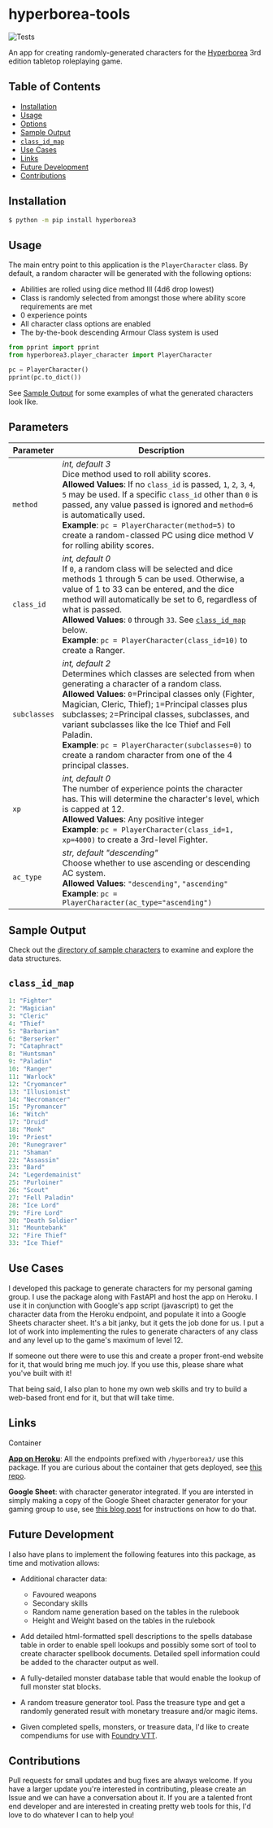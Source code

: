 # hyperborea-tools

![Tests](https://github.com/jderam/hyperborea-tools/actions/workflows/tests.yml/badge.svg)

An app for creating randomly-generated characters for the [Hyperborea](https://www.hyperborea.tv/) 3rd edition tabletop roleplaying game.

## Table of Contents
* [Installation](#installation)
* [Usage](#usage)
* [Options](#options)
* [Sample Output](#sample-output)
* [`class_id_map`](#classidmap)
* [Use Cases](#use-cases)
* [Links](#links)
* [Future Development](#future-development)
* [Contributions](#contributions)



## Installation

``` bash
$ python -m pip install hyperborea3
```



## Usage

The main entry point to this application is the `PlayerCharacter` class. By default, a random character will be generated with the following options:

* Abilities are rolled using dice method III (4d6 drop lowest)
* Class is randomly selected from amongst those where ability score requirements are met
* 0 experience points
* All character class options are enabled
* The by-the-book descending Armour Class system is used

``` python
from pprint import pprint
from hyperborea3.player_character import PlayerCharacter

pc = PlayerCharacter()
pprint(pc.to_dict())
```
See [Sample Output](#sample-output) for some examples of what the generated characters look like.

## Parameters

Parameter | Description
----------|------------
`method` | _int, default 3_<br>Dice method used to roll ability scores. <br>**Allowed Values**: If no `class_id` is passed, `1`, `2`, `3`, `4`, `5` may be used. If a specific `class_id` other than `0` is passed, any value passed is ignored and `method=6` is automatically used.<br>**Example**: `pc = PlayerCharacter(method=5)` to create a random-classed PC using dice method V for rolling ability scores.
`class_id` | _int, default 0_<br>If `0`, a random class will be selected and dice methods 1 through 5 can be used. Otherwise, a value of 1 to 33 can be entered, and the dice method will automatically be set to 6, regardless of what is passed.<br>**Allowed Values**: `0` through `33`. See [`class_id_map`](#classidmap) below.<br>**Example**: `pc = PlayerCharacter(class_id=10)` to create a Ranger.
`subclasses` | _int, default 2_<br>Determines which classes are selected from when generating a character of a random class.<br>**Allowed Values**: `0`=Principal classes only (Fighter, Magician, Cleric, Thief); `1`=Principal classes plus subclasses; `2`=Principal classes, subclasses, and variant subclasses like the Ice Thief and Fell Paladin.<br>**Example**: `pc = PlayerCharacter(subclasses=0)` to create a random character from one of the 4 principal classes.
`xp` | _int, default 0_<br>The number of experience points the character has. This will determine the character's level, which is capped at 12.<br>**Allowed Values**: Any positive integer<br>**Example**: `pc = PlayerCharacter(class_id=1, xp=4000)` to create a 3rd-level Fighter.
`ac_type` | _str, default "descending"_<br>Choose whether to use ascending or descending AC system.<br>**Allowed Values**: `"descending"`, `"ascending"`<br>**Example**: `pc = PlayerCharacter(ac_type="ascending")`

<!--
## Options

The PlayerCharacter object accepts the following options:

`method`  

**Description**: The dice method used to roll ability scores. Methods I through V are used with randomly chosen classes. Method VI is always used when a specific class is chosen.  
* *Method I*: 3d6 in order  
* *Method II*: Best of three sets of 3d6 in order  
* *Method III*: 4d6 drop lowest  
* *Method IV*: Best of three 3d6 rolls for each attribute  
* *Method V*: 2d6+6 in order.  
* *Method VI*: 3d6 for each attribute that doesn't have a required minimum. 4d6 drop lowest for each attribute that does have a required minimum, rerolling as necessary until the requisite minumum score is achieved.  

**Type**: int  

**Default**: 3  

**Valid Values**: 1 through 5 when `class_id=0` (q.v.), 6 for any other `class_id` value.  




***

  
  
`class_id`

> **Description**: If `0`, a random class will be selected and dice methods 1 through 5 can be used. Otherwise, a value of 1 to 33 can be entered, and the dice method will automatically be set to 6, regardless of what is passed.
>
> **Type**: int
>
> **Default**: 0
>
> **Valid Values**: 0 through 33. See `class_id_map` below.

​	 
***
`subclasses`

> **Description**: Determines which Only relevant when generating a character of a random class. 
>
> **Type**: int
>
> **Default**: 2 (all classes, subclasses, and sub-subclasses)
>
> **Valid Values**:
>
> > 0: Principal classes only. (`class_id` 1 through 4)
> >
> > 1: Principal classes plus subclasses. (`class_id` 1 through 26)
> >
> > 2: Pricipal classes, subclasses, and sub-subclasses, which include Fell Paladin, Warlock variants, and Legerdemainist variants. (`class_id` 1 through 33)



`xp`

> **Description**: The number of experience points the character has. This will determine the character's level, which is capped at 12.
>
> **Type**: int
>
> **Default**: 0
>
> **Valid Values**: Any positive integer.

​	

`ac_type`

> **Description**: Indicates which type of AC system to use. If "ascending" is chosen, no combat matrix is provided, FA (fighting ability) is used as a base attack bonus, and AC values are subtracted from 19, e.g. AC 6 in descending system becomes AC 13 in ascending system. Note that this results in everyone (including monsters) having a 5% better chance to hit when using ascending AC. This was a conscious design decision, as it was important to me to have AC 10 for unarmored characters, and keep the FA values as they are stated in the book. Besides, hitting is more fun than missing.
>
> **Type**: str
>
> **Default**: "descending"
>
> **Valid Values**: "descending" or "ascending"

​	
-->

## Sample Output

Check out the [directory of sample characters](https://github.com/jderam/hyperborea-tools/tree/main/hyperborea3/sample_data/PlayerCharacter) to examine and explore the data structures.





## `class_id_map`

``` python
1: "Fighter"
2: "Magician"
3: "Cleric"
4: "Thief"
5: "Barbarian"
6: "Berserker"
7: "Cataphract"
8: "Huntsman"
9: "Paladin"
10: "Ranger"
11: "Warlock"
12: "Cryomancer"
13: "Illusionist"
14: "Necromancer"
15: "Pyromancer"
16: "Witch"
17: "Druid"
18: "Monk"
19: "Priest"
20: "Runegraver"
21: "Shaman"
22: "Assassin"
23: "Bard"
24: "Legerdemainist"
25: "Purloiner"
26: "Scout"
27: "Fell Paladin"
28: "Ice Lord"
29: "Fire Lord"
30: "Death Soldier"
31: "Mountebank"
32: "Fire Thief"
33: "Ice Thief"
```



## Use Cases

I developed this package to generate characters for my personal gaming group. I use the package along with FastAPI and host the app on Heroku. I use it in conjunction with Google's app script (javascript) to get the character data from the Heroku endpoint, and populate it into a Google Sheets character sheet. It's a bit janky, but it gets the job done for us. I put a lot of work into implementing the rules to generate characters of any class and any level up to the game's maximum of level 12.

If someone out there were to use this and create a proper front-end website for it, that would bring me much joy. If you use this, please share what you've built with it!

That being said, I also plan to hone my own web skills and try to build a web-based front end for it, but that will take time.



## Links

Container

[**App on Heroku**](http://rpg-tools-app.herokuapp.com/docs):  All the endpoints prefixed with `/hyperborea3/` use this package. If you are curious about the container that gets deployed, see [this repo](https://github.com/jderam/rpg-tools-containers).

**Google Sheet**: with character generator integrated. If you are intersted in simply making a copy of the Google Sheet character generator for your gaming group to use, see [this blog post](https://peoplethemwithmonsters.blogspot.com/2022/02/google-sheets-character-generator-for.html) for instructions on how to do that.



## Future Development

I also have plans to implement the following features into this package, as time and motivation allows:

* Additional character data:
  * Favoured weapons
  * Secondary skills
  * Random name generation based on the tables in the rulebook
  * Height and Weight based on the tables in the rulebook
  
* Add detailed html-formatted spell descriptions to the spells database table in order to enable spell lookups and possibly some sort of tool to create character spellbook documents. Detailed spell information could be added to the character output as well.

* A fully-detailed monster database table that would enable the lookup of full monster stat blocks.

* A random treasure generator tool. Pass the treasure type and get a randomly generated result with monetary treasure and/or magic items.

* Given completed spells, monsters, or treasure data, I'd like to create compendiums for use with [Foundry VTT](https://foundryvtt.com/).

  

## Contributions

Pull requests for small updates and bug fixes are always welcome. If you have a larger update you're interested in contributing, please create an Issue and we can have a conversation about it. If you are a talented front end developer and are interested in creating pretty web tools for this, I'd love to do whatever I can to help you!


